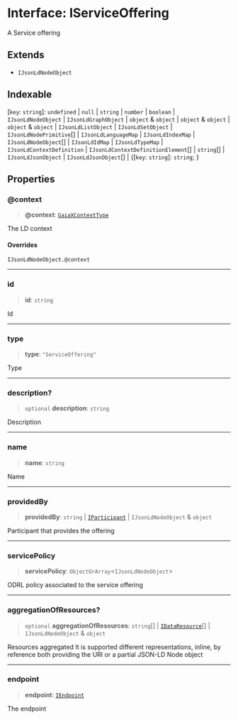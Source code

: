 # Interface: IServiceOffering

A Service offering

## Extends

- `IJsonLdNodeObject`

## Indexable

\[`key`: `string`\]: `undefined` \| `null` \| `string` \| `number` \| `boolean` \| `IJsonLdNodeObject` \| `IJsonLdGraphObject` \| `object` & `object` \| `object` & `object` \| `object` & `object` \| `IJsonLdListObject` \| `IJsonLdSetObject` \| `IJsonLdNodePrimitive`[] \| `IJsonLdLanguageMap` \| `IJsonLdIndexMap` \| `IJsonLdNodeObject`[] \| `IJsonLdIdMap` \| `IJsonLdTypeMap` \| `IJsonLdContextDefinition` \| `IJsonLdContextDefinitionElement`[] \| `string`[] \| `IJsonLdJsonObject` \| `IJsonLdJsonObject`[] \| \{[`key`: `string`]: `string`; \}

## Properties

### @context

> **@context**: [`GaiaXContextType`](../type-aliases/GaiaXContextType.md)

The LD context

#### Overrides

`IJsonLdNodeObject.@context`

***

### id

> **id**: `string`

Id

***

### type

> **type**: `"ServiceOffering"`

Type

***

### description?

> `optional` **description**: `string`

Description

***

### name

> **name**: `string`

Name

***

### providedBy

> **providedBy**: `string` \| [`IParticipant`](IParticipant.md) \| `IJsonLdNodeObject` & `object`

Participant that provides the offering

***

### servicePolicy

> **servicePolicy**: `ObjectOrArray`\<`IJsonLdNodeObject`\>

ODRL policy associated to the service offering

***

### aggregationOfResources?

> `optional` **aggregationOfResources**: `string`[] \| [`IDataResource`](IDataResource.md)[] \| `IJsonLdNodeObject` & `object`

Resources aggregated
It is supported different representations, inline,
by reference both providing the URI or a partial JSON-LD Node object

***

### endpoint

> **endpoint**: [`IEndpoint`](IEndpoint.md)

The endpoint
